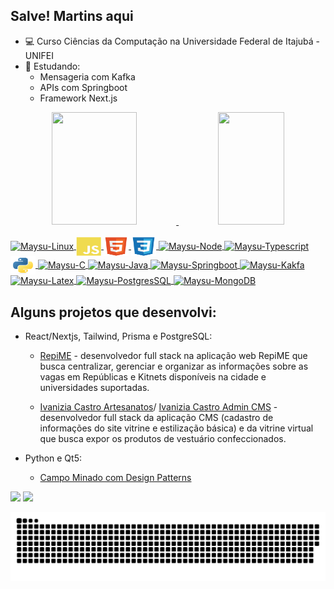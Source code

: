 ## Salve! Martins aqui

- 💻 Curso Ciências da Computação na Universidade Federal de Itajubá - UNIFEI
- 🌱 Estudando:
  - Mensageria com Kafka
  - APIs com Springboot
  - Framework Next.js

<div align="center">
  <a href="https://github.com/MatMB115">
  <img height="180em" width="52%" src="https://github-readme-stats-new-beta.vercel.app/api?username=MatMB115&show_icons=true&theme=dark&include_all_commits=false&count_private=true"/>
  <img height="180em" width="46%" src="https://github-readme-stats-new-beta.vercel.app/api/top-langs/?username=MatMB115&layout=compact&langs_count=6&theme=dark"/>
</div>
  
</div>

<div style="display: inline_block"><br>
  <a href="https://www.linux.org/" target="_blank" rel="noreferrer">
    <img align="center" alt="Maysu-Linux" height="30" width="40" src="https://cdn.jsdelivr.net/gh/devicons/devicon/icons/linux/linux-original.svg">
  </a>
  <a href="https://developer.mozilla.org/pt-BR/docs/Web/JavaScript" target="_blank" rel="noreferrer">
    <img align="center" alt="Maysu-Js" height="30" width="40" src="https://raw.githubusercontent.com/devicons/devicon/master/icons/javascript/javascript-plain.svg">
  </a>
  <a href="https://developer.mozilla.org/pt-BR/docs/Web/HTML" target="_blank" rel="noreferrer">
    <img align="center" alt="Maysu-HTML" height="30" width="40" src="https://raw.githubusercontent.com/devicons/devicon/master/icons/html5/html5-original.svg">
  </a>
  <a href="https://developer.mozilla.org/pt-BR/docs/Web/CSS" target="_blank" rel="noreferrer">
    <img align="center" alt="Maysu-CSS" height="30" width="40" src="https://raw.githubusercontent.com/devicons/devicon/master/icons/css3/css3-original.svg">
  </a>
  <a href="https://nodejs.org/en" target="_blank" rel="noreferrer">
    <img align="center" alt="Maysu-Node" height="30" width="40" src="https://cdn.jsdelivr.net/gh/devicons/devicon/icons/nodejs/nodejs-original.svg" />
  </a>
  <a href="https://www.typescriptlang.org/p" target="_blank" rel="noreferrer">
    <img align="center" alt="Maysu-Typescript" height="30" width="40" src="https://cdn.jsdelivr.net/gh/devicons/devicon/icons/typescript/typescript-original.svg">
  </a>
  <a href="https://www.python.org/" target="_blank" rel="noreferrer">
    <img align="center" alt="Maysu-Python" height="30" width="40" src="https://raw.githubusercontent.com/devicons/devicon/master/icons/python/python-original.svg">
  </a>
  <a href="https://pt.wikipedia.org/wiki/C_(linguagem_de_programa%C3%A7%C3%A3o)" target="_blank" rel="noreferrer">
    <img align="center" alt="Maysu-C" height="30" width="40" src="https://cdn.jsdelivr.net/gh/devicons/devicon/icons/c/c-original.svg">
  </a>
  <a href="https://www.java.com/pt-BR/" target="_blank" rel="noreferrer">
    <img align="center" alt="Maysu-Java" height="30" width="40" src="https://cdn.jsdelivr.net/gh/devicons/devicon/icons/java/java-original.svg">
  </a>
  <a href="https://spring.io/projects/spring-boot" target="_blank" rel="noreferrer">
    <img align="center" alt="Maysu-Springboot" height="30" width="40" src="https://cdn.jsdelivr.net/gh/devicons/devicon/icons/spring/spring-original.svg">
  </a>
  <a href="https://kafka.apache.org/" target="_blank" rel="noreferrer">
    <img align="center" alt="Maysu-Kakfa" height="30" width="40" src="https://cdn.jsdelivr.net/gh/devicons/devicon/icons/apachekafka/apachekafka-original.svg">
  </a>
  <a href="https://www.latex-project.org/" target="_blank" rel="noreferrer">
    <img align="center" alt="Maysu-Latex" height="30" width="40" src="https://cdn.jsdelivr.net/gh/devicons/devicon/icons/latex/latex-original.svg">
  </a>
  <a href="https://www.postgresql.org/" target="_blank" rel="noreferrer">
    <img align="center" alt="Maysu-PostgresSQL" height="30" width="40" src="https://cdn.jsdelivr.net/gh/devicons/devicon/icons/postgresql/postgresql-original-wordmark.svg">
  </a>
  <a href="https://www.mongodb.com/pt-br" target="_blank" rel="noreferrer">
    <img align="center" alt="Maysu-MongoDB" height="30" width="40" src="https://cdn.jsdelivr.net/gh/devicons/devicon/icons/mongodb/mongodb-original.svg">
  </a>
</div>


## Alguns projetos que desenvolvi:
- React/Nextjs, Tailwind, Prisma e PostgreSQL:
  - [RepiME](https://repime-web.vercel.app) - desenvolvedor full stack na aplicação web RepiME que busca centralizar, gerenciar e organizar as informações sobre as vagas em Repúblicas e Kitnets disponı́veis na cidade e universidades suportadas.
    
  - [Ivanizia Castro Artesanatos](https://ivaniziacastro.shop)/ [Ivanizia Castro Admin CMS](https://imgur.com/a/A2yYeQI.jpg) - desenvolvedor full stack da aplicação CMS (cadastro de informações do site vitrine e estilização básica) e da vitrine virtual que busca expor os produtos de vestuário confeccionados.

- Python e Qt5:
  - [Campo Minado com Design Patterns](https://github.com/MatMB115/minesweeper_mvc_patterns_com221)
  
</div>
<a href = "mailto:matmb@unifei.edu.br"><img src="https://img.shields.io/badge/-Gmail-%23333?style=for-the-badge&logo=gmail&logoColor=white" target="_blank"></a>
<a href="https://www.linkedin.com/in/matmb/" target="_blank"><img src="https://img.shields.io/badge/-LinkedIn-%230077B5?style=for-the-badge&logo=linkedin&logoColor=white" target="_blank"></a>

  ![Snake animation](https://raw.githubusercontent.com/MatMB115/MatMB115/output/github-contribution-grid-snake-dark.svg)
</div>

